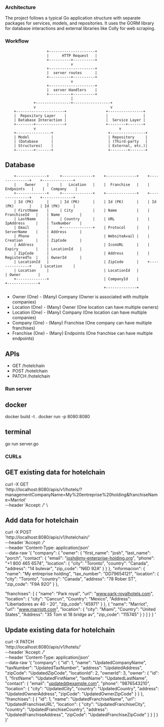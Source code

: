 
### Architecture
The project follows a typical Go application structure with separate packages for services, models, and repositories. It uses the GORM library for database interactions and external libraries like Colly for web scraping.


### Workflow

                       +---------------------+
                       |      HTTP Request   |
                       +----------+----------+
                                  v
                       +---------------------+
                       |  server routes      |
                       +----------+----------+
                                  v
                       +---------------------+
                       |  server Handlers    |
                       +----------+----------+
                                  |
                 +----------------+-----------------+
                 v                                  v
        +----------------------+                  +----------------+
        |  Repository Layer    |                  |                |
        | Database Interaction |                  |  Service Layer |
        +--------+-------------+                  +--------+-------+
                 v                                      v
        +----------------+                         +----------------+
        | Model          |                         | Repository     |
        | (Database      |                         | (Third-party   |
        | Structures)    |                         | External, etc.)|
        +--------+-------+                         +--------+-------+
 



## Database
        +--------------+     +--------------+    +--------------+    +---------------+    +--------------+
        |    Owner     |     |   Location   |    |  Franchise   |    |   Endpoints   |    |   Company    |
        +--------------+     +--------------+    +--------------+    +---------------+    +--------------+
        | Id (PK)      |     | Id (PK)      |    | Id (PK)      |    | Id (PK)       |    | Id (PK)      |
        | FirstName    |     | City         |    | Name         |    | FranchiseId   |    | Name         |
        | LastName     |     | Country      |    | URL          |    | IpAddress     |    | TaxNumber    |
        | Email        |     +--------------+    | Protocol     |    | ServerName    |    | Address      |
        | Phone        |                         | WebsiteAvail |    | Creation      |    | ZipCode      |
        | Address      |                         | IconURL      |    | Expiry        |    | LocationId   |
        | ZipCode      |                         | Address      |    | RegisteredTo  |    | OwnerId      |
        | LocationId   |                         | ZipCode      |    +---------------+    | Location     |
        | Location     |                         | LocationId   |                         | Owner        |
        +--------------+                         | CompanyId    |                         +--------------+
                                                 +--------------+

- Owner (One) - (Many) Company (Owner is associated with multiple companies)
- Location (One) - (Many) Owner (One location can have multiple owners)
- Location (One) - (Many) Company (One location can have multiple companies)
- Company (One) - (Many) Franchise (One company can have multiple franchises)
- Franchise (One) - (Many) Endpoints (One franchise can have multiple endpoints)



## APIs
- GET /hotelchain
- POST /hotelchain
- PATCH /hotelchain



### Run server
## docker
docker build -t <your-image-name> .
docker run -p 8080:8080 <your-image-name>

## terminal
go run server.go




### CURLs
## GET existing data for hotelchain
curl  -X GET \
  'http://localhost:8080/apis/v1/hotels/?managementCompanyName=My%20entreprise%20holding&franchiseName=Marriot' \
  --header 'Accept: */*' \

## Add data for hotelchain
curl  -X POST \
  'http://localhost:8080/apis/v1/hotelchain/' \
  --header 'Accept: */*' \
  --header 'Content-Type: application/json' \
  --data-raw '{
   "company": {
       "owner": {
           "first_name": "josh",
           "last_name": "porch",
           "contact": {
               "email": "josh@my-enterprise-holding.org",
               "phone": "+1 800 465 6574",
               "location": {
                   "city": "Toronto",
                   "country": "Canada",
                   "address": "14 bulevar",
                   "zip_code": "N6D 92A"
               }
           }
       },
       "informacion": {
           "name": "My entreprise holding",
           "tax_number": "DD79654121",
           "location": {
               "city": "Toronto",
               "country": "Canada",
               "address": "78 Rober ST",
               "zip_code": "F9A 92O"
           }
       },

   "franchises": [
       {
           "name": "Park royal",
           "url": "www.park-royalhotels.com",
           "location": {
               "city": "Cancun",
               "Country": "Mexico",
               "Address": "Libertadores av 40 - 20",
               "zip_code": "45971"
           }
       },
       {
           "name": "Marriot",
           "url": "www.marriott.com",
           "location": {
               "city": "Miami",
               "Country": "United States",
               "Address": "35 Tom st 18 bridge av",
               "zip_code": "115745"
           }
       }
   ]
   }
}
'

## Update existing data for hotelchain
curl  -X PATCH \
  'http://localhost:8080/apis/v1/hotels/' \
  --header 'Accept: */*' \
  --header 'Content-Type: application/json' \
  --data-raw '{
  "company": {
    "id": 1,
    "name": "UpdatedCompanyName",
    "taxNumber": "UpdatedTaxNumber",
    "address": "UpdatedAddress",
    "zipCode": "UpdatedZipCode",
    "locationId": 2,
    "ownerId": 3,
    "owner": {
      "id": 1,
      "firstName": "UpdatedFirstName",
      "lastName": "UpdatedLastName",
      "contact": {
        "email": "updated@example.com",
        "phone": "9876543210",
        "location": {
          "city": "UpdatedCity",
          "country": "UpdatedCountry",
          "address": "UpdatedOwnerAddress",
          "zipCode": "UpdatedOwnerZipCode"
        }
      }
    },
    "franchises": [
      {
        "id": 1,
        "name": "UpdatedFranchiseName",
        "url": "UpdatedFranchiseURL",
        "location": {
          "city": "UpdatedFranchiseCity",
          "country": "UpdatedFranchiseCountry",
          "address": "UpdatedFranchiseAddress",
          "zipCode": "UpdatedFranchiseZipCode"
        }
      }
    ]
  }
}'